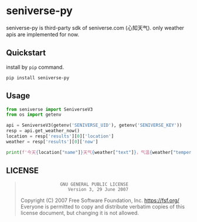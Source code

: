 # seniverse-py

seniverse-py is third-party sdk of seniverse.com (心知天气). only weather apis are implemented for now.

## Quickstart

install by `pip` command.

```shell
pip install seniverse-py
```

## Usage

```python
from seniverse import SeniverseV3
from os import getenv

api = SeniverseV3(getenv('SENIVERSE_UID'), getenv('SENIVERSE_KEY'))
resp = api.get_weather_now()
location = resp['results'][0]['location']
weather = resp['results'][0]['now']

print(f'今天{location["name"]}天气{weather["text"]}，气温{weather["temperature"]}°，更新于{weather["last_update"]}。')
```

## LICENSE

>                    GNU GENERAL PUBLIC LICENSE
>                       Version 3, 29 June 2007
>
> Copyright (C) 2007 Free Software Foundation, Inc. <https://fsf.org/>
> Everyone is permitted to copy and distribute verbatim copies
> of this license document, but changing it is not allowed.
